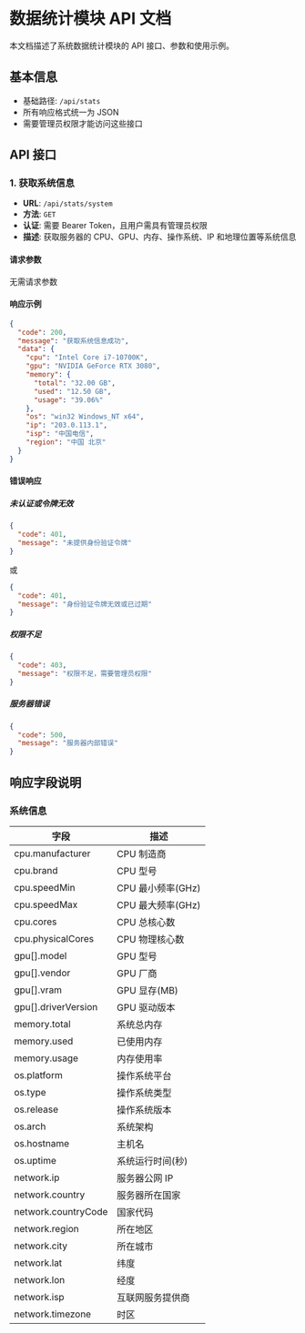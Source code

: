 # 数据统计模块 API 文档

本文档描述了系统数据统计模块的 API 接口、参数和使用示例。

## 基本信息

- 基础路径: `/api/stats`
- 所有响应格式统一为 JSON
- 需要管理员权限才能访问这些接口

## API 接口

### 1. 获取系统信息

- **URL**: `/api/stats/system`
- **方法**: `GET`
- **认证**: 需要 Bearer Token，且用户需具有管理员权限
- **描述**: 获取服务器的 CPU、GPU、内存、操作系统、IP 和地理位置等系统信息

#### 请求参数

无需请求参数

#### 响应示例

```json
{
  "code": 200,
  "message": "获取系统信息成功",
  "data": {
    "cpu": "Intel Core i7-10700K",
    "gpu": "NVIDIA GeForce RTX 3080",
    "memory": {
      "total": "32.00 GB",
      "used": "12.50 GB",
      "usage": "39.06%"
    },
    "os": "win32 Windows_NT x64",
    "ip": "203.0.113.1",
    "isp": "中国电信",
    "region": "中国 北京"
  }
}
```

#### 错误响应

##### 未认证或令牌无效

```json
{
  "code": 401,
  "message": "未提供身份验证令牌"
}
```

或

```json
{
  "code": 401,
  "message": "身份验证令牌无效或已过期"
}
```

##### 权限不足

```json
{
  "code": 403,
  "message": "权限不足，需要管理员权限"
}
```

##### 服务器错误

```json
{
  "code": 500,
  "message": "服务器内部错误"
}
```

## 响应字段说明

### 系统信息

| 字段                | 描述              |
| ------------------- | ----------------- |
| cpu.manufacturer    | CPU 制造商        |
| cpu.brand           | CPU 型号          |
| cpu.speedMin        | CPU 最小频率(GHz) |
| cpu.speedMax        | CPU 最大频率(GHz) |
| cpu.cores           | CPU 总核心数      |
| cpu.physicalCores   | CPU 物理核心数    |
| gpu[].model         | GPU 型号          |
| gpu[].vendor        | GPU 厂商          |
| gpu[].vram          | GPU 显存(MB)      |
| gpu[].driverVersion | GPU 驱动版本      |
| memory.total        | 系统总内存        |
| memory.used         | 已使用内存        |
| memory.usage        | 内存使用率        |
| os.platform         | 操作系统平台      |
| os.type             | 操作系统类型      |
| os.release          | 操作系统版本      |
| os.arch             | 系统架构          |
| os.hostname         | 主机名            |
| os.uptime           | 系统运行时间(秒)  |
| network.ip          | 服务器公网 IP     |
| network.country     | 服务器所在国家    |
| network.countryCode | 国家代码          |
| network.region      | 所在地区          |
| network.city        | 所在城市          |
| network.lat         | 纬度              |
| network.lon         | 经度              |
| network.isp         | 互联网服务提供商  |
| network.timezone    | 时区              |
